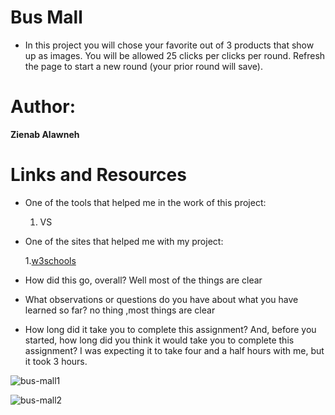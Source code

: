 # Bus Mall

+ In this project you will chose your favorite out of 3 products that show up as images. You will be allowed 25 clicks per clicks per round. Refresh the page to start a new round (your prior round will save).


# Author:

 **Zienab Alawneh**

# Links and Resources
+ One of the tools that helped me in the work of this project:

   1. VS

+ One of the sites that helped me with my project:

  1.[w3schools](https://www.w3schools.com/) 




+ How did this go, overall? Well most of the things are clear


+ What observations or questions do you have about what you have learned so far? no thing ,most things are clear


+ How long did it take you to complete this assignment? And, before you started, how long did you think it would take you to complete this assignment? I was expecting it to take four and a half hours with me, but it took 3 hours.


 






![bus-mall1](https://i.gifer.com/D2s.gif)



![bus-mall2](https://i.pinimg.com/originals/1a/dc/15/1adc15631ddb720046af616d0d4d0b47.gif)